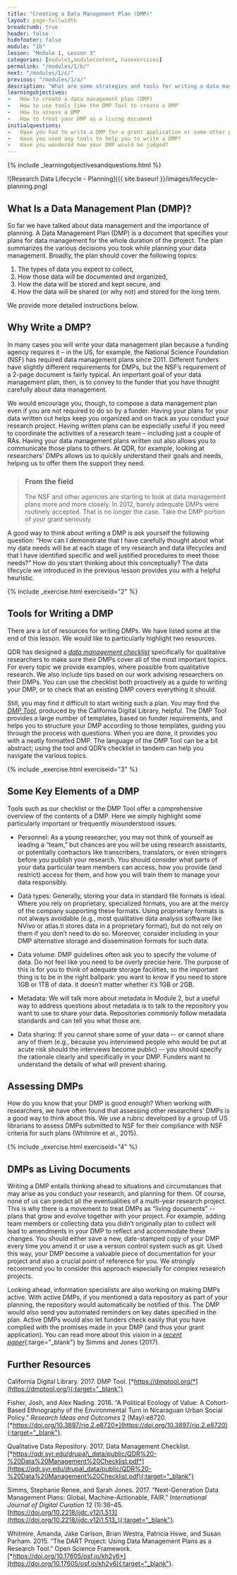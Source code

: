 ```yaml
---
title: "Creating a Data Management Plan (DMP)"
layout: page-fullwidth
breadcrumb: true
header: false
hidefooter: false
module: "1b"
lesson: "Module 1, Lesson 3"
categories: [module1,modulecontent, hasexercises]
permalink: "/modules/1/b/"
next: "/modules/1/c/"
previous: "/modules/1/a/"
description: "What are some strategies and tools for writing a data management plan (DMP) and how are DMPs assessed?"
learningobjectives:
-   How to create a data management plan (DMP)
-   How to use tools like the DMP Tool to create a DMP
-   How to assess a DMP
-   How to treat your DMP as a living document
initialquestions:
-   Have you had to write a DMP for a grant application or some other purpose?
-   Have you used any tools to help you to write a DMP?
-   Have you wondered how your DMP would be judged?
---
```


{% include _learningobjectivesandquestions.html %}

![Research Data Lifecycle - Planning]({{ site.baseurl }}/images/lifecycle-planning.png)
## What Is a Data Management Plan (DMP)?

So far we have talked about data management and the importance of planning. A Data Management Plan (DMP) is a document that specifies your plans for data management for the whole duration of the project. The plan summarizes the various decisions you took while planning your data management. Broadly, the plan should cover the following topics:

1.  The types of data you expect to collect,
2.  How those data will be documented and organized,
3.  How the data will be stored and kept secure, and
4.  How the data will be shared (or why not) and stored for the
    long term.

We provide more detailed instructions below.

## Why Write a DMP?

In many cases you will write your data management plan because a funding agency requires it – in the US, for example, the National Science Foundation (NSF) has required data management plans since 2011. Different funders have slightly different requirements for DMPs, but the NSF’s requirement of a 2-page document is fairly typical. An important goal of your data management plan, then, is to convey to the funder that you have thought carefully about data management.

We would encourage you, though, to compose a data management plan even if you are not required to do so by a funder.  Having your plans for your data written out helps keep you organized and on track as you conduct your research project. Having written plans can be especially useful if you need to coordinate the activities of a research team – including just a couple of RAs. Having your data management plans written out also allows you to communicate those plans to others. At QDR, for example, looking at researchers' DMPs allows us to quickly understand their goals and needs, helping us to offer them the support they need.

> ### From the field
> The NSF and other agencies are starting to look at data management plans more and more closely. In 2012, barely adequate DMPs were routinely accepted. That is no longer the case. Take the DMP portion of your grant seriously.

A good way to think about writing a DMP is ask yourself the following question: “How can I demonstrate that I have carefully thought about what my data needs will be at each stage of my research and data lifecycles and that I have identified specific and well justified procedures to meet those needs?” How do you start thinking about this conceptually? The data lifecycle we introduced in the previous lesson provides you with a helpful heuristic.

{% include _exercise.html exerciseid="2" %}

## Tools for Writing a DMP

There are a lot of resources for writing DMPs. We have listed some at the end of this lesson. We would like to particularly highlight two resources.

QDR has designed a [*data management checklist*](https://qdr.syr.edu/drupal_data/public/QDR%20-%20Data%20Management%20Checklist.pdf) specifically for qualitative researchers to make sure their DMPs cover all of the most important topics. For every topic we provide examples, where possible from qualitative research. We also include tips based on our work advising researchers on their DMPs. You can use the checklist both proactively as a guide to writing your DMP, or to check that an existing DMP covers everything it should.

Still, you may find it difficult to start writing such a plan. You may find the [*DMP Tool*](https://dmptool.org/), produced by the California Digital Library, helpful. The DMP Tool provides a large number of templates, based on funder requirements, and helps you to structure your DMP according to those templates, guiding you through the process with questions. When you are done, it provides you with a neatly formatted DMP. The language of the DMP Tool can be a bit abstract; using the tool and QDR’s checklist in tandem can help you navigate the various topics.


{% include _exercise.html exerciseid="3" %}

## Some Key Elements of a DMP

Tools such as our checklist or the DMP Tool offer a comprehensive overview of the contents of a DMP. Here we simply highlight some particularly important or frequently misunderstood issues.

-   Personnel: As a young researcher, you may not think of yourself as leading a “team,” but chances are you will be using research assistants, or potentially contractors like transcribers, translators, or even stringers before you publish your research. You should consider what parts of your data particular team members can access, how you provide (and restrict) access for them, and how you will train them to manage your data responsibly.

-   Data types: Generally, storing your data in standard file formats is ideal. Where you rely on proprietary, specialized formats, you are at the mercy of the company supporting these formats. Using proprietary formats is not always avoidable (e.g., most qualitative data analysis software like NVivo or atlas.ti stores data in a proprietary format), but do not rely on them if you don’t need to do so. Moreover, consider including in your DMP alternative storage and dissemination formats for such data.

-   Data volume: DMP guidelines often ask you to specify the volume of data. Do not feel like you need to be overly precise here. The purpose of this is for you to think of adequate storage facilities, so the important thing is to be in the right ballpark: you want to know if you need to store 1GB or 1TB of data. It doesn’t matter whether it’s 1GB or 2GB.

-   Metadata: We will talk more about metadata in Module 2, but a useful way to address questions about metadata is to talk to the repository you want to use to share your data. Repositories commonly follow metadata standards and can tell you what those are.

-   Data sharing: If you cannot share some of your data -- or cannot share any of them (e.g., because you interviewed people who would be put at acute risk should the interviews become public) -- you should specify the rationale clearly and specifically in your DMP. Funders want to understand the details of what will prevent sharing.

## Assessing DMPs

How do you know that your DMP is good enough? When working with researchers, we have often found that assessing other researchers’ DMPs is a good way to think about this. We use a rubric developed by a group of US librarians to assess DMPs submitted to NSF for their compliance with NSF criteria for such plans (Whitmire et al., 2015).

{% include _exercise.html exerciseid="4" %}

## DMPs as Living Documents

Writing a DMP entails thinking ahead to situations and circumstances that may arise as you conduct your research, and planning for them. Of course, none of us can predict all the eventualities of a multi-year research project. This is why there is a movement to treat DMPs as
“living documents” -- plans that grow and evolve together with your project. For example, adding team members or collecting data you didn’t originally plan to collect will lead to amendments in your DMP to reflect and accommodate these changes. You should either save a new, date-stamped copy of your DMP every time you amend it or use a version control system such as git. Used this way, your DMP become a valuable piece of documentation for your project and also a crucial point of reference for you. We strongly recommend you to consider this approach especially for complex research projects.

Looking ahead, information specialists are also working on making DMPs active. With active DMPs, if you mentioned a data repository as part of your planning, the repository would automatically be notified of this. The DMP would also send you automated reminders on key dates specified in the plan. Active DMPs would also let funders check easily that you have complied with the promises made in your DMP (and thus your grant application). You can read more about this vision in a [*recent paper*](http://dx.doi.org/10.2218/ijdc.v12i1.513){:targe="_blank"} by Simms and Jones
(2017).

## Further Resources

California Digital Library. 2017. DMP Tool. [*https://dmptool.org/*](https://dmptool.org/){:target="_blank"}

Fisher, Josh, and Alex Nading. 2016. “A Political Ecology of Value: A Cohort-Based Ethnography of the Environmental Turn in Nicaraguan Urban Social Policy.” *Research Ideas and Outcomes* 2 (May):e8720. [*https://doi.org/10.3897/rio.2.e8720*](https://doi.org/10.3897/rio.2.e8720){:target="_blank"}.

Qualitative Data Repository. 2017. Data Management Checklist. [*https://qdr.syr.edu/drupal\_data/public/QDR%20-%20Data%20Management%20Checklist.pdf*](https://qdr.syr.edu/drupal_data/public/QDR%20-%20Data%20Management%20Checklist.pdf){:target="_blank"}

Simms, Stephanie Renee, and Sarah Jones. 2017. “Next-Generation Data Management Plans: Global, Machine-Actionable, FAIR.” *International Journal of Digital Curation* 12 (1):36–45. [https://doi.org/10.2218/ijdc.v12i1.513](https://doi.org/10.2218/ijdc.v12i1.513_){:target="_blank"}.

Whitmire, Amanda, Jake Carlson, Brian Westra, Patricia Hswe, and Susan Parham. 2015. “The DART Project: Using Data Management Plans as a Research Tool.” Open Science Framework. [*https://doi.org/10.17605/osf.io/kh2y6*](https://doi.org/10.17605/osf.io/kh2y6){:target="_blank"}.
